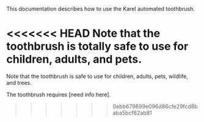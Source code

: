 This documentation describes how to use the Karel automated
toothbrush.

<<<<<<< HEAD
Note that the toothbrush is totally safe to
use for children, adults, and pets.
=======
Note that the toothbrush is safe to
use for children, adults, pets, wildlife, and trees.

The toothbrush requires [need info here].
>>>>>>> 0ebb679899e096d86cfe29fcd8baba5bcf82ab81
